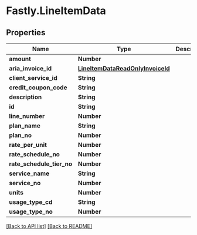 # Fastly.LineItemData

## Properties

Name | Type | Description | Notes
------------ | ------------- | ------------- | -------------
**amount** | **Number** |  | [optional] 
**aria_invoice_id** | [**LineItemDataReadOnlyInvoiceId**](LineItemDataReadOnlyInvoiceId.md) |  | [optional] 
**client_service_id** | **String** |  | [optional] 
**credit_coupon_code** | **String** |  | [optional] 
**description** | **String** |  | [optional] 
**id** | **String** |  | [optional] 
**line_number** | **Number** |  | [optional] 
**plan_name** | **String** |  | [optional] 
**plan_no** | **Number** |  | [optional] 
**rate_per_unit** | **Number** |  | [optional] 
**rate_schedule_no** | **Number** |  | [optional] 
**rate_schedule_tier_no** | **Number** |  | [optional] 
**service_name** | **String** |  | [optional] 
**service_no** | **Number** |  | [optional] 
**units** | **Number** |  | [optional] 
**usage_type_cd** | **String** |  | [optional] 
**usage_type_no** | **Number** |  | [optional] 


[[Back to API list]](../../README.md#endpoints) [[Back to README]](../../README.md)
